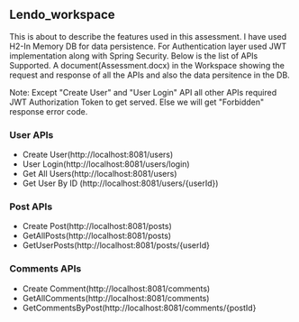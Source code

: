 ## Lendo_workspace

This is about to describe the features used in this assessment. I have used H2-In Memory DB for data persistence. For Authentication layer used JWT implementation along with Spring Security. Below is the list of APIs Supported. A document(Assessment.docx) in the Workspace showing the request and response of all the APIs and also the data persitence in the DB.


Note: Except "Create User" and "User Login" API all other APIs required JWT Authorization Token to get served. Else we will get "Forbidden" response error code.

### User APIs
  * Create User(http://localhost:8081/users)
  * User Login(http://localhost:8081/users/login)
  * Get All Users(http://localhost:8081/users)
  * Get User By ID (http://localhost:8081/users/{userId})
  
### Post APIs
 * Create Post(http://localhost:8081/posts)
 * GetAllPosts(http://localhost:8081/posts)
 * GetUserPosts(http://localhost:8081/posts/{userId}
 
### Comments APIs
 * Create Comment(http://localhost:8081/comments)
 * GetAllComments(http://localhost:8081/comments)
 * GetCommentsByPost(http://localhost:8081/comments/{postId}
